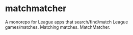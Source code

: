 # matchmatcher
A monorepo for League apps that search/find/match League games/matches. Matching matches. MatchMatcher.
